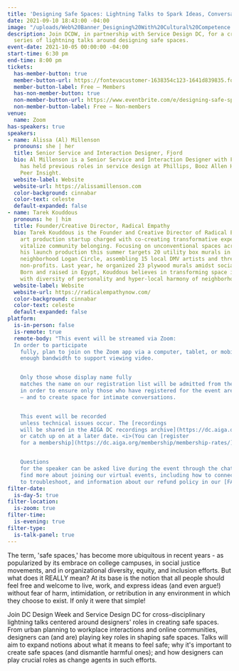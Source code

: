 ```yaml
---
title: 'Designing Safe Spaces: Lightning Talks to Spark Ideas, Conversation, and Change'
date: 2021-09-10 18:43:00 -04:00
image: "/uploads/Web%20Banner_Designing%20With%20Cultural%20Competence.png"
description: Join DCDW, in partnership with Service Design DC, for a cross-disciplinary
  series of lightning talks around designing safe spaces.
event-date: 2021-10-05 00:00:00 -04:00
start-time: 6:30 pm
end-time: 8:00 pm
tickets:
  has-member-button: true
  member-button-url: https://fontevacustomer-1638354c123-1641d839835.force.com/services/oauth2/authorize?client_id=3MVG9nthuDc9owbcOq7_07W.HriOQQPWTbMkrpOla.ajDQlTHf4_uby_mhwylcX.mJBU2O2SppTiZMS0J_HJd&response_type=code&redirect_uri=https://ikit.aiga.org/ikit_national_util/ikit-national-util-sso-redirect/&state=https%3A%2F%2Fdc.aiga.org%2F%3Fpost_type%3Dikit_event%26p%3D447858%26redirect_source%3Deventbrite_register
  member-button-label: Free — Members
  has-non-member-button: true
  non-member-button-url: https://www.eventbrite.com/e/designing-safe-spaces-spark-ideas-conversation-change-tickets-170498652058
  non-member-button-label: Free — Non-members
venue:
  name: Zoom
has-speakers: true
speakers:
- name: Alissa (Al) Millenson
  pronouns: she | her
  title: Senior Service and Interaction Designer, Fjord
  bio: Al Millenson is a Senior Service and Interaction Designer with Fjord, who
    has held previous roles in service design at Phillips, Booz Allen Hamilton and
    Peer Insight.
  website-label: Website
  website-url: https://alissamillenson.com
  color-background: cinnabar
  color-text: celeste
  default-expanded: false
- name: Tarek Kouddous
  pronouns: he | him
  title: Founder/Creative Director, Radical Empathy
  bio: Tarek Kouddous is the Founder and Creative Director of Radical Empathy, an
    art production startup charged with co-creating transformative experiences to
    vitalize community belonging. Focusing on unconventional spaces across the city,
    his launch production this summer targets 20 utility box murals in his residential
    neighborhood Logan Circle, assembling 15 local DMV artists and three community
    non-profits. Last year, he organized 23 plywood murals amidst social demonstrations.
    Born and raised in Egypt, Kouddous believes in transforming space into place
    with diversity of personality and hyper-local harmony of neighborhood and workhood.
  website-label: Website
  website-url: https://radicalempathynow.com/
  color-background: cinnabar
  color-text: celeste
  default-expanded: false
platform:
  is-in-person: false
  is-remote: true
  remote-body: "This event will be streamed via Zoom:
  In order to participate
    fully, plan to join on the Zoom app via a computer, tablet, or mobile device with
    enough bandwidth to support viewing video. 


    Only those whose display name fully
    matches the name on our registration list will be admitted from the waiting room,
    in order to ensure only those who have registered for the event are able to attend
    — and to create space for intimate conversations. 


    This event will be recorded
    unless technical issues occur. The [recordings
    will be shared in the AIGA DC recordings archive](https://dc.aiga.org/introducing-the-aiga-dc-event-recordings-archive/) for AIGA members to rewatch
    or catch up on at a later date. <i>(You can [register
    for a membership](https://dc.aiga.org/membership/membership-rates/) on our website for just $50 for a year.)</i>


    Questions
    for the speaker can be asked live during the event through the chat.\nYou can
    find more about joining our virtual events, including how to connect, directions
    to troubleshoot, and information about our refund policy in our [FAQs](https://2020.dcdesignweek.org/faqs/)."
filter-date:
  is-day-5: true
filter-location:
  is-zoom: true
filter-time:
  is-evening: true
filter-type:
  is-talk-panel: true
---
```


The term, 'safe spaces,' has become more ubiquitous in recent years - as popularized by its embrace on college campuses, in social justice movements, and in organizational diversity, equity, and inclusion efforts. But what does it REALLY mean? At its base is the notion that all people should feel free and welcome to live, work, and express ideas (and even argue!) without fear of harm, intimidation, or retribution in any environment in which they choose to exist. If only it were that simple! 

Join DC Design Week and Service Design DC for cross-disciplinary lightning talks centered around designers' roles in creating safe spaces. From urban planning to workplace interactions and online communities, designers can (and are) playing key roles in shaping safe spaces. Talks will aim to expand notions about what it means to feel safe; why it's important to create safe spaces (and dismantle harmful ones); and how designers can play crucial roles as change agents in such efforts.
